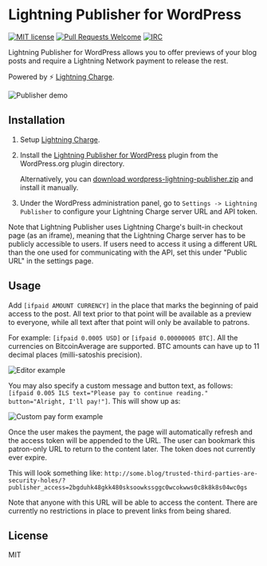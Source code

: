 # Lightning Publisher for WordPress

[![MIT license](https://img.shields.io/github/license/elementsproject/wordpress-lightning-publisher.svg)](https://github.com/elementsproject/wordpress-lightning-publisher/blob/master/LICENSE)
[![Pull Requests Welcome](https://img.shields.io/badge/PRs-welcome-brightgreen.svg)](http://makeapullrequest.com)
[![IRC](https://img.shields.io/badge/chat-on%20freenode-brightgreen.svg)](https://webchat.freenode.net/?channels=lightning-charge)

Lightning Publisher for WordPress allows you to offer previews of your blog posts and require a Lightning Network payment to release the rest.

Powered by :zap: [Lightning Charge](https://github.com/ElementsProject/lightning-charge).

![Publisher demo](https://i.imgur.com/xaFSa4E.gif)

## Installation

1. Setup [Lightning Charge](https://github.com/ElementsProject/lightning-charge).

2. Install the [Lightning Publisher for WordPress](https://wordpress.org/plugins/lightning-publisher/) plugin
   from the WordPress.org plugin directory.

   Alternatively, you can [download wordpress-lightning-publisher.zip](https://github.com/elementsproject/wordpress-lightning-publisher/releases)
   and install it manually.

3. Under the WordPress administration panel, go to `Settings -> Lightning Publisher` to configure your Lightning Charge server URL and API token.

Note that Lightning Publisher uses Lightning Charge's built-in checkout page (as an iframe),
meaning that the Lightning Charge server has to be publicly accessible to users.
If users need to access it using a different URL than the one used for communicating with the API,
set this under "Public URL" in the settings page.

## Usage

Add `[ifpaid AMOUNT CURRENCY]` in the place that marks the beginning of paid access to the post. All text prior to that point will be available as a preview to everyone, while all text after that point will only be available to patrons.

For example: `[ifpaid 0.0005 USD]` or `[ifpaid 0.00000005 BTC]`. All the currencies on BitcoinAverage are supported. BTC amounts can have up to 11 decimal places (milli-satoshis precision).

![Editor example](https://i.imgur.com/OfFS8XC.png)

You may also specify a custom message and button text, as follows: `[ifpaid 0.005 ILS text="Please pay to continue reading." button="Alright, I'll pay!"]`. This will show up as:

![Custom pay form example](https://i.imgur.com/oPScnCC.png)

Once the user makes the payment, the page will automatically refresh and the access token will be appended to the URL. The user can bookmark this patron-only URL to return to the content later.
The token does not currently ever expire.

This will look something like: `http://some.blog/trusted-third-parties-are-security-holes/?publisher_access=2bgduhk48gkk480sksoowkssggc0wcokwws0c8k8k8s04wc0gs`

Note that anyone with this URL will be able to access the content. There are currently no restrictions in place to prevent links from being shared.

## License

MIT
